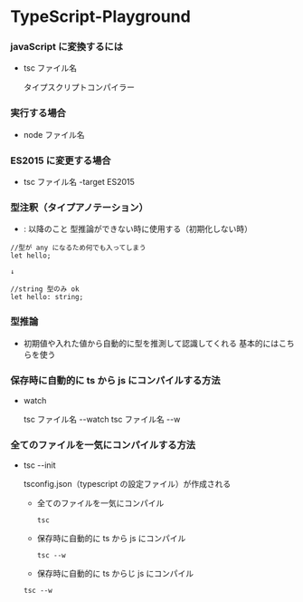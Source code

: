 # TypeScript-Playground

### javaScript に変換するには

- tsc ファイル名

  タイプスクリプトコンパイラー

### 実行する場合

- node ファイル名

### ES2015 に変更する場合

- tsc ファイル名 -target ES2015

### 型注釈（タイプアノテーション）

- : 以降のこと
  型推論ができない時に使用する（初期化しない時）

```
//型が any になるため何でも入ってしまう
let hello;

↓

//string 型のみ ok
let hello: string;
```

### 型推論

- 初期値や入れた値から自動的に型を推測して認識してくれる
  基本的にはこちらを使う

### 保存時に自動的に ts から js にコンパイルする方法

- watch

  tsc ファイル名 --watch
  tsc ファイル名 --w

### 全てのファイルを一気にコンパイルする方法

- tsc --init

  tsconfig.json（typescript の設定ファイル）が作成される

  - 全てのファイルを一気にコンパイル

    `tsc`

  - 保存時に自動的に ts から js にコンパイル

    `tsc --w`

  - 保存時に自動的に ts からじ js にコンパイル

  `tsc --w`
